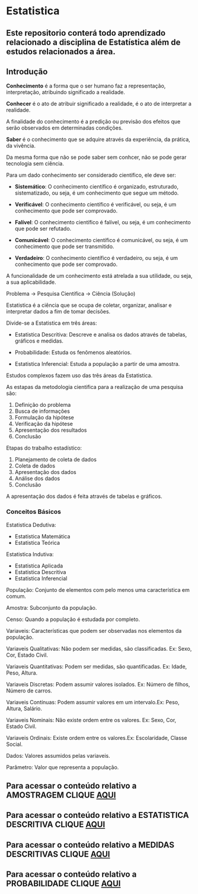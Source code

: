 # Estatistica

## Este repositorio conterá todo aprendizado relacionado a disciplina de Estatística além de estudos relacionados a área.

## Introdução

**Conhecimento** é a forma que o ser humano faz a representação, interpretação, atribuindo significado a realidade. 

**Conhecer** é o ato de atribuir significado a realidade, é o ato de interpretar a realidade.

A finalidade do conhecimento é a predição ou previsão dos efeitos que serão observados em determinadas condições.

**Saber** é o conhecimento que se adquire através da experiência, da prática, da vivência.

Da mesma forma que não se pode saber sem conhcer, não se pode gerar tecnologia sem ciência.

Para um dado conhecimento ser considerado científico, ele deve ser:

* **Sistemático**: O conhecimento científico é organizado, estruturado, sistematizado, ou seja, é um conhecimento que segue um método.

* **Verificável**: O conhecimento científico é verificável, ou seja, é um conhecimento que pode ser comprovado.

* **Falível**: O conhecimento científico é falível, ou seja, é um conhecimento que pode ser refutado.

* **Comunicável**: O conhecimento científico é comunicável, ou seja, é um conhecimento que pode ser transmitido.

* **Verdadeiro**: O conhecimento científico é verdadeiro, ou seja, é um conhecimento que pode ser comprovado.

A funcionalidade de um conhecimento está atrelada a sua utilidade, ou seja, a sua aplicabilidade.

Problema -> Pesquisa Cientifica -> Ciência (Solução)


Estatistica é a ciência que se ocupa de coletar, organizar, analisar e interpretar dados a fim de tomar decisões.

Divide-se a Estatistica em três áreas:

-   Estatistica Descritiva: Descreve e analisa os dados através de tabelas, gráficos e medidas.

-   Probabilidade: Estuda os fenômenos aleatórios.

-   Estatistica Inferencial: Estuda a população a partir de uma amostra.

Estudos complexos fazem uso das três áreas da Estatistica.

As estapas da metodologia cientifica para a realização de uma pesquisa são:

1. Definição do problema
2. Busca de informações
3. Formulação da hipótese
4. Verificação da hipótese
5. Apresentação dos resultados
6. Conclusão

Etapas do trabalho estadístico:

1. Planejamento de coleta de dados
2. Coleta de dados
3. Apresentação dos dados
4. Análise dos dados
5. Conclusão

A apresentação dos dados é feita através de tabelas e gráficos.

### Conceitos Básicos

Estatistica Dedutiva:

-   Estatistica Matemática
-   Estatistica Teórica

Estatistica Indutiva:

-   Estatistica Aplicada
-   Estatistica Descritiva
-   Estatistica Inferencial

População: Conjunto de elementos com pelo menos uma característica em comum.

Amostra: Subconjunto da população.

Censo: Quando a população é estudada por completo.

Variaveis: Características que podem ser observadas nos elementos da população.

Variaveis Qualitativas: Não podem ser medidas, são classificadas. Ex: Sexo, Cor, Estado Civil.

Variaveis Quantitativas: Podem ser medidas, são quantificadas. Ex: Idade, Peso, Altura.

Variaveis Discretas: Podem assumir valores isolados. Ex: Número de filhos, Número de carros.

Variaveis Contínuas: Podem assumir valores em um intervalo.Ex: Peso, Altura, Salário.

Variaveis Nominais: Não existe ordem entre os valores. Ex: Sexo, Cor, Estado Civil.

Variaveis Ordinais: Existe ordem entre os valores.Ex: Escolaridade, Classe Social.


Dados: Valores assumidos pelas variaveis.

Parâmetro: Valor que representa a população.

## Para acessar o conteúdo relativo a AMOSTRAGEM CLIQUE [AQUI](https://github.com/pcmoraesmenezes/Estatistica/blob/main/AMOSTRAGEM.md)

## Para acessar o conteúdo relativo a ESTATISTICA DESCRITIVA CLIQUE [AQUI](https://github.com/pcmoraesmenezes/Estatistica/blob/main/ESTATISTICADESCRITIVA.MD)

## Para acessar o conteúdo relativo a MEDIDAS DESCRITIVAS CLIQUE [AQUI](https://github.com/pcmoraesmenezes/Estatistica/blob/main/MEDIDASDESCRITIVAS.md)


## Para acessar o conteúdo relativo a PROBABILIDADE CLIQUE [AQUI](https://github.com/pcmoraesmenezes/Estatistica/blob/main/PROBABILIDADE.md)